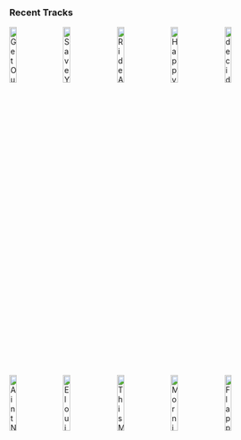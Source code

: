 ### Recent Tracks
[<img src='https://lastfm.freetls.fastly.net/i/u/300x300/7a6c968cbbdbd7dfe7a1eff9264825c5.png' width='16%' height='16%' alt='Get Out'>](https://www.last.fm/music/cruisr/_/get%2bout)&nbsp;&nbsp;&nbsp;&nbsp;[<img src='https://lastfm.freetls.fastly.net/i/u/300x300/65e524b5200998eb88fb39ffa33140ce.png' width='16%' height='16%' alt='Save Your Tears'>](https://www.last.fm/music/the%2bweeknd/_/save%2byour%2btears)&nbsp;&nbsp;&nbsp;&nbsp;[<img src='https://lastfm.freetls.fastly.net/i/u/300x300/7242f96999775751856a27a0eda79660.png' width='16%' height='16%' alt='Ride Away'>](https://www.last.fm/music/opposite%2bthe%2bother/_/ride%2baway)&nbsp;&nbsp;&nbsp;&nbsp;[<img src='https://lastfm.freetls.fastly.net/i/u/300x300/5a3552e32ff6783e1ba94759233b47cf.png' width='16%' height='16%' alt='Happy Accidents'>](https://www.last.fm/music/saint%2bmotel/_/happy%2baccidents)&nbsp;&nbsp;&nbsp;&nbsp;[<img src='https://lastfm.freetls.fastly.net/i/u/300x300/7b1d334360d1ad092626756ded8b21c8.png' width='16%' height='16%' alt='decide to be happy'>](https://www.last.fm/music/misterwives/_/decide%2bto%2bbe%2bhappy)&nbsp;&nbsp;&nbsp;&nbsp;<br>[<img src='https://lastfm.freetls.fastly.net/i/u/300x300/c4e57b1cac9fa2a9b4d017b1cda6590c.png' width='16%' height='16%' alt='Aint Nobodys Problem'>](https://www.last.fm/music/the%2blumineers/_/ain%2527t%2bnobody%2527s%2bproblem)&nbsp;&nbsp;&nbsp;&nbsp;[<img src='https://lastfm.freetls.fastly.net/i/u/300x300/ae95e86980e844d7c4172276a8acebd7.png' width='16%' height='16%' alt='Elouise'>](https://www.last.fm/music/the%2blumineers/_/elouise)&nbsp;&nbsp;&nbsp;&nbsp;[<img src='https://lastfm.freetls.fastly.net/i/u/300x300/911157b97b3b7d9c045152edcbe6b7ed.png' width='16%' height='16%' alt='This Must be the Place (Naïve Melody)'>](https://www.last.fm/music/the%2blumineers/_/this%2bmust%2bbe%2bthe%2bplace%2b%2528na%25c3%25afve%2bmelody%2529)&nbsp;&nbsp;&nbsp;&nbsp;[<img src='https://lastfm.freetls.fastly.net/i/u/300x300/d729c74038524c40b775b11d3a51855d.png' width='16%' height='16%' alt='Morning Song'>](https://www.last.fm/music/the%2blumineers/_/morning%2bsong)&nbsp;&nbsp;&nbsp;&nbsp;[<img src='https://lastfm.freetls.fastly.net/i/u/300x300/d729c74038524c40b775b11d3a51855d.png' width='16%' height='16%' alt='Flapper Girl'>](https://www.last.fm/music/the%2blumineers/_/flapper%2bgirl)&nbsp;&nbsp;&nbsp;&nbsp;<br>